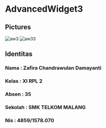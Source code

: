 # AdvancedWidget3

<h2> Pictures </h2>

![aw3](https://cloud.githubusercontent.com/assets/22255497/22279214/e0ad4286-e2fb-11e6-9884-c7210c2f9254.jpg)
![aw33](https://cloud.githubusercontent.com/assets/22255497/22279140/3dfcd02e-e2fb-11e6-9175-ca325b2b7604.jpg)

<h2> Identitas </h2>
<h3> Nama     : Zafira Chandrawulan Damayanti </h3>
<h3> Kelas    : XI RPL 2 </h3>
<h3> Absen    : 35 </h3>
<h3> Sekolah  : SMK TELKOM MALANG </h3>
<h3> Nis      : 4859/1578.070 </h3>
